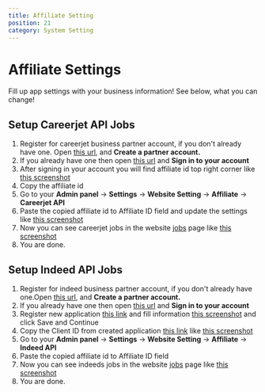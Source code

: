 ```yaml
---
title: Affiliate Setting
position: 21
category: System Setting
---
```


# Affiliate Settings

Fill up app settings with your business information! See below, what you can change!

## Setup Careerjet API Jobs

1.  Register for careerjet business partner account, if you don't already have one. Open [this url](https://www.careerjet.com/partners/signup.html), and **Create a partner account.**
2.  If you already have one then open [this url](https://www.careerjet.com/partners/) and **Sign in to your account**
3.  After signing in your account you will find affiliate id top right corner like [this screenshot](https://prnt.sc/-V-nxzhNyVeN)
4.  Copy the affiliate id
5.  Go to your **Admin panel** -> **Settings** -> **Website Setting** -> **Affiliate** -> **Careerjet API**
6.  Paste the copied affiliate id to Affiliate ID field and update the settings like [this screenshot](https://prnt.sc/THqznODRdG3v)
7.  Now you can see careerjet jobs in the website [jobs](https://jobpilot.templatecookie.com/jobs) page like [this screenshot](https://prnt.sc/-pCYOes98016)
8.  You are done.

## Setup Indeed API Jobs

1.  Register for indeed business partner account, if you don't already have one.Open [this url](https://secure.indeed.com/auth), and **Create a partner account.**
2.  If you already have one then open [this url](https://secure.indeed.com/auth) and **Sign in to your account**
3.  Register new application [this link](https://secure.indeed.com/account/apikeys/register) and fill information [this screenshot](https://prnt.sc/I7PqMIoksJGn) and click Save and Continue
4.  Copy the Client ID from created application [this link](https://secure.indeed.com/account/apikeys) like [this screenshot](https://prnt.sc/ynDBU5fByREF)
5.  Go to your **Admin panel** -> **Settings** -> **Website Setting** -> **Affiliate** -> **Indeed API**
6.  Paste the copied affiliate id to Affiliate ID field
7.  Now you can see indeeds jobs in the website [jobs](https://jobpilot.templatecookie.com/jobs) page like [this screenshot](https://prnt.sc/tEi-hxcgeF2b)
8.  You are done.

